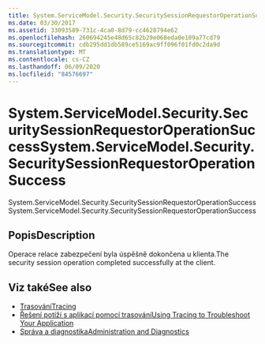 ```yaml
---
title: System.ServiceModel.Security.SecuritySessionRequestorOperationSuccess
ms.date: 03/30/2017
ms.assetid: 33093589-731c-4ca0-8d79-cc4628794e62
ms.openlocfilehash: 260694245e48d65c82b29e068eda0e109a77cd79
ms.sourcegitcommit: cdb295dd1db589ce5169ac9ff096f01fd0c2da9d
ms.translationtype: MT
ms.contentlocale: cs-CZ
ms.lasthandoff: 06/09/2020
ms.locfileid: "84576697"
---
```

# <a name="systemservicemodelsecuritysecuritysessionrequestoroperationsuccess"></a><span data-ttu-id="afb87-102">System.ServiceModel.Security.SecuritySessionRequestorOperationSuccess</span><span class="sxs-lookup"><span data-stu-id="afb87-102">System.ServiceModel.Security.SecuritySessionRequestorOperationSuccess</span></span>
<span data-ttu-id="afb87-103">System.ServiceModel.Security.SecuritySessionRequestorOperationSuccess</span><span class="sxs-lookup"><span data-stu-id="afb87-103">System.ServiceModel.Security.SecuritySessionRequestorOperationSuccess</span></span>  
  
## <a name="description"></a><span data-ttu-id="afb87-104">Popis</span><span class="sxs-lookup"><span data-stu-id="afb87-104">Description</span></span>  
 <span data-ttu-id="afb87-105">Operace relace zabezpečení byla úspěšně dokončena u klienta.</span><span class="sxs-lookup"><span data-stu-id="afb87-105">The security session operation completed successfully at the client.</span></span>  
  
## <a name="see-also"></a><span data-ttu-id="afb87-106">Viz také</span><span class="sxs-lookup"><span data-stu-id="afb87-106">See also</span></span>

- [<span data-ttu-id="afb87-107">Trasování</span><span class="sxs-lookup"><span data-stu-id="afb87-107">Tracing</span></span>](index.md)
- [<span data-ttu-id="afb87-108">Řešení potíží s aplikací pomocí trasování</span><span class="sxs-lookup"><span data-stu-id="afb87-108">Using Tracing to Troubleshoot Your Application</span></span>](using-tracing-to-troubleshoot-your-application.md)
- [<span data-ttu-id="afb87-109">Správa a diagnostika</span><span class="sxs-lookup"><span data-stu-id="afb87-109">Administration and Diagnostics</span></span>](../index.md)
